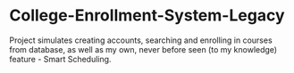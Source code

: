 # College-Enrollment-System-Legacy

Project simulates creating accounts, searching and enrolling in courses from database, as well as my own, never before seen (to my knowledge) feature - Smart Scheduling.
